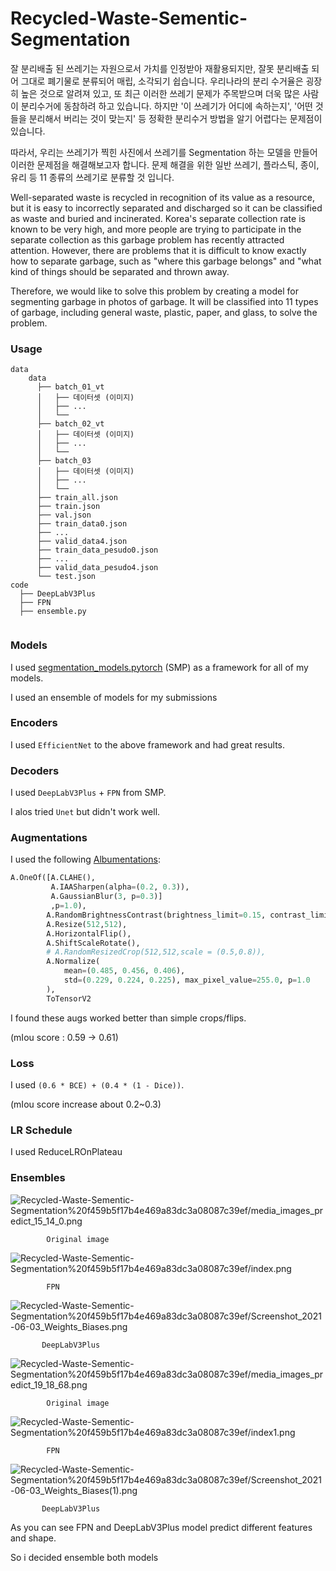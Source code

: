 # Recycled-Waste-Sementic-Segmentation

잘 분리배출 된 쓰레기는 자원으로서 가치를 인정받아 재활용되지만, 잘못 분리배출 되어 그대로 폐기물로 분류되어 매립, 소각되기 쉽습니다. 우리나라의 분리 수거율은 굉장히 높은 것으로 알려져 있고, 또 최근 이러한 쓰레기 문제가 주목받으며 더욱 많은 사람이 분리수거에 동참하려 하고 있습니다. 하지만 '이 쓰레기가 어디에 속하는지', '어떤 것들을 분리해서 버리는 것이 맞는지' 등 정확한 분리수거 방법을 알기 어렵다는 문제점이 있습니다.

따라서, 우리는 쓰레기가 찍힌 사진에서 쓰레기를 Segmentation 하는 모델을 만들어 이러한 문제점을 해결해보고자 합니다. 문제 해결을 위한 일반 쓰레기, 플라스틱, 종이, 유리 등 11 종류의 쓰레기로 분류할 것 입니다.


Well-separated waste is recycled in recognition of its value as a resource, but it is easy to incorrectly separated and discharged so it can be classified as waste and buried and incinerated. Korea's separate collection rate is known to be very high, and more people are trying to participate in the separate collection as this garbage problem has recently attracted attention. However, there are problems that it is difficult to know exactly how to separate garbage, such as "where this garbage belongs" and "what kind of things should be separated and thrown away.

Therefore, we would like to solve this problem by creating a model for segmenting garbage in photos of garbage. It will be classified into 11 types of garbage, including general waste, plastic, paper, and glass, to solve the problem.

### Usage

```
data
    data
      ├── batch_01_vt
      │   ├── 데이터셋 (이미지)
      │   ├── ...
      │   └──
      ├── batch_02_vt
      │   ├── 데이터셋 (이미지)
      │   ├── ...
      │   └──
      ├── batch_03
      │   ├── 데이터셋 (이미지)
      │   ├── ...
      │   └──
      ├── train_all.json
      ├── train.json
      ├── val.json
      ├── train_data0.json
      ├── ...
      ├── valid_data4.json
      ├── train_data_pesudo0.json
      ├── ...
      ├── valid_data_pesudo4.json
      └── test.json
code
  ├── DeepLabV3Plus
  ├── FPN
  ├── ensemble.py
 

```

### Models

I used [segmentation_models.pytorch](https://github.com/qubvel/segmentation_models.pytorch) (SMP) as a framework for all of my models. 

I used an ensemble of models for my submissions

### Encoders

I used `EfficientNet` to the above framework and had great results. 

### Decoders

I used  `DeepLabV3Plus`  + `FPN` from SMP. 

I alos tried  `Unet` but didn't work well.

### Augmentations

I used the following [Albumentations](https://github.com/albu/albumentations):

```python
A.OneOf([A.CLAHE(),
         A.IAASharpen(alpha=(0.2, 0.3)),
         A.GaussianBlur(3, p=0.3)]
         ,p=1.0),
        A.RandomBrightnessContrast(brightness_limit=0.15, contrast_limit=0.2, p=0.5),
        A.Resize(512,512),
        A.HorizontalFlip(),
        A.ShiftScaleRotate(),
        # A.RandomResizedCrop(512,512,scale = (0.5,0.8)),
        A.Normalize(
            mean=(0.485, 0.456, 0.406),
            std=(0.229, 0.224, 0.225), max_pixel_value=255.0, p=1.0
        ),
        ToTensorV2
```

I found these augs worked better than simple crops/flips.

(mIou score : 0.59 → 0.61)

### Loss

I used `(0.6 * BCE) + (0.4 * (1 - Dice))`.

(mIou score increase about 0.2~0.3)

### LR Schedule

I used ReduceLROnPlateau

### Ensembles

 

![Recycled-Waste-Sementic-Segmentation%20f459b5f17b4e469a83dc3a08087c39ef/media_images_predict_15_14_0.png](Recycled-Waste-Sementic-Segmentation%20f459b5f17b4e469a83dc3a08087c39ef/media_images_predict_15_14_0.png)

            Original image

![Recycled-Waste-Sementic-Segmentation%20f459b5f17b4e469a83dc3a08087c39ef/index.png](Recycled-Waste-Sementic-Segmentation%20f459b5f17b4e469a83dc3a08087c39ef/index.png)

            FPN

![Recycled-Waste-Sementic-Segmentation%20f459b5f17b4e469a83dc3a08087c39ef/Screenshot_2021-06-03_Weights_Biases.png](Recycled-Waste-Sementic-Segmentation%20f459b5f17b4e469a83dc3a08087c39ef/Screenshot_2021-06-03_Weights_Biases.png)

           DeepLabV3Plus

![Recycled-Waste-Sementic-Segmentation%20f459b5f17b4e469a83dc3a08087c39ef/media_images_predict_19_18_68.png](Recycled-Waste-Sementic-Segmentation%20f459b5f17b4e469a83dc3a08087c39ef/media_images_predict_19_18_68.png)

            Original image
            
![Recycled-Waste-Sementic-Segmentation%20f459b5f17b4e469a83dc3a08087c39ef/index1.png](Recycled-Waste-Sementic-Segmentation%20f459b5f17b4e469a83dc3a08087c39ef/index1.png)

            FPN                                              

![Recycled-Waste-Sementic-Segmentation%20f459b5f17b4e469a83dc3a08087c39ef/Screenshot_2021-06-03_Weights_Biases(1).png](Recycled-Waste-Sementic-Segmentation%20f459b5f17b4e469a83dc3a08087c39ef/Screenshot_2021-06-03_Weights_Biases(1).png)

           DeepLabV3Plus


As you can see FPN and DeepLabV3Plus model predict different features and shape.

So i decided ensemble both models
